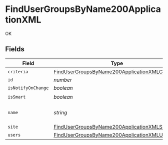 # FindUserGroupsByName200ApplicationXML

OK


## Fields

| Field                                                                                                                       | Type                                                                                                                        | Required                                                                                                                    | Description                                                                                                                 | Example                                                                                                                     |
| --------------------------------------------------------------------------------------------------------------------------- | --------------------------------------------------------------------------------------------------------------------------- | --------------------------------------------------------------------------------------------------------------------------- | --------------------------------------------------------------------------------------------------------------------------- | --------------------------------------------------------------------------------------------------------------------------- |
| `criteria`                                                                                                                  | [FindUserGroupsByName200ApplicationXMLCriteria](../../models/operations/findusergroupsbyname200applicationxmlcriteria.md)[] | :heavy_minus_sign:                                                                                                          | N/A                                                                                                                         |                                                                                                                             |
| `id`                                                                                                                        | *number*                                                                                                                    | :heavy_minus_sign:                                                                                                          | N/A                                                                                                                         | 1                                                                                                                           |
| `isNotifyOnChange`                                                                                                          | *boolean*                                                                                                                   | :heavy_minus_sign:                                                                                                          | N/A                                                                                                                         |                                                                                                                             |
| `isSmart`                                                                                                                   | *boolean*                                                                                                                   | :heavy_check_mark:                                                                                                          | N/A                                                                                                                         |                                                                                                                             |
| `name`                                                                                                                      | *string*                                                                                                                    | :heavy_check_mark:                                                                                                          | Name of the user group                                                                                                      | Teachers                                                                                                                    |
| `site`                                                                                                                      | [FindUserGroupsByName200ApplicationXMLSite](../../models/operations/findusergroupsbyname200applicationxmlsite.md)           | :heavy_minus_sign:                                                                                                          | N/A                                                                                                                         |                                                                                                                             |
| `users`                                                                                                                     | [FindUserGroupsByName200ApplicationXMLUsers](../../models/operations/findusergroupsbyname200applicationxmlusers.md)[]       | :heavy_minus_sign:                                                                                                          | N/A                                                                                                                         |                                                                                                                             |